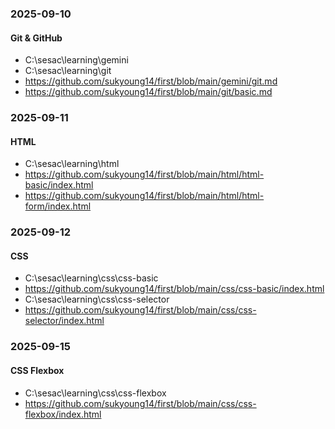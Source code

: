### 2025-09-10

#### Git & GitHub

- C:\sesac\learning\gemini
- C:\sesac\learning\git
- https://github.com/sukyoung14/first/blob/main/gemini/git.md
- https://github.com/sukyoung14/first/blob/main/git/basic.md

### 2025-09-11

#### HTML

- C:\sesac\learning\html
- https://github.com/sukyoung14/first/blob/main/html/html-basic/index.html
- https://github.com/sukyoung14/first/blob/main/html/html-form/index.html

### 2025-09-12

#### CSS

- C:\sesac\learning\css\css-basic
- https://github.com/sukyoung14/first/blob/main/css/css-basic/index.html
- C:\sesac\learning\css\css-selector
- https://github.com/sukyoung14/first/blob/main/css/css-selector/index.html

### 2025-09-15

#### CSS Flexbox

- C:\sesac\learning\css\css-flexbox
- https://github.com/sukyoung14/first/blob/main/css/css-flexbox/index.html
